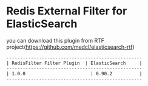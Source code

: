 Redis External Filter for ElasticSearch
==================================



you can download this plugin from RTF project(https://github.com/medcl/elasticsearch-rtf)

    --------------------------------------------------
    | RedisFilter Filter Plugin  | ElasticSearch     |
    --------------------------------------------------
    | 1.0.0                        | 0.90.2          |
    --------------------------------------------------

